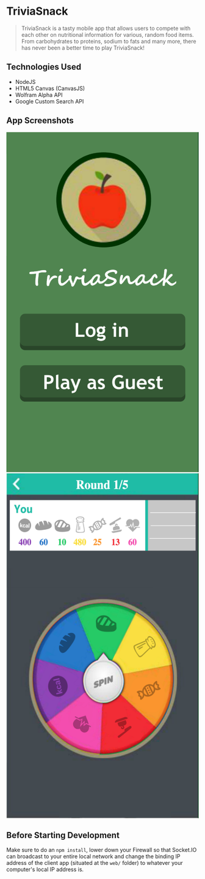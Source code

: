 # TriviaSnack

> TriviaSnack is a tasty mobile app that allows users to compete with each other on nutritional information for various, random food items. From carbohydrates to proteins, sodium to fats and many more, there has never been a better time to play TriviaSnack!

## Technologies Used
* NodeJS
* HTML5 Canvas (CanvasJS)
* Wolfram Alpha API
* Google Custom Search API

## App Screenshots
![Login](https://raw.githubusercontent.com/alastairparagas/TriviaSnack/master/appScreenshots/screenshot2.png)
![Game Wheel](https://raw.githubusercontent.com/alastairparagas/TriviaSnack/master/appScreenshots/screenshot1.png)

## Before Starting Development
Make sure to do an `npm install`, lower down your Firewall so that Socket.IO can broadcast to your entire local network and change the binding IP address of the client app (situated at the `web/` folder) to whatever your computer's local IP address is.